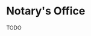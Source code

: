 # Notary's Office

<!--
Artigo 117
Contrato de Gaveta
Contrato de Compra e Venda
Procuração em Causa Própria (Particular)
Escritura Pública
Cartório de Notas
Divida Trabalhista

Documentação
Copia Autenticada de Documento Pessoal
Copia Autenticada de Estado Civil

Lei 6015 / Registros Públicos
-->

TODO
